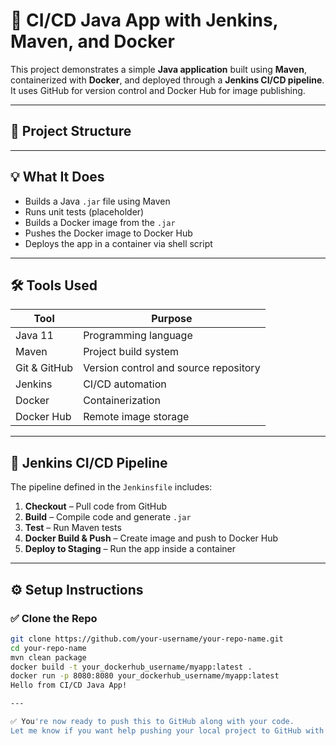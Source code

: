 # 🚀 CI/CD Java App with Jenkins, Maven, and Docker

This project demonstrates a simple **Java application** built using **Maven**, containerized with **Docker**, and deployed through a **Jenkins CI/CD pipeline**. It uses GitHub for version control and Docker Hub for image publishing.

---

## 📁 Project Structure


---

## 💡 What It Does

- Builds a Java `.jar` file using Maven
- Runs unit tests (placeholder)
- Builds a Docker image from the `.jar`
- Pushes the Docker image to Docker Hub
- Deploys the app in a container via shell script

---

## 🛠️ Tools Used

| Tool         | Purpose                                 |
|--------------|------------------------------------------|
| Java 11      | Programming language                    |
| Maven        | Project build system                    |
| Git & GitHub | Version control and source repository   |
| Jenkins      | CI/CD automation                        |
| Docker       | Containerization                        |
| Docker Hub   | Remote image storage                    |

---

## 🔁 Jenkins CI/CD Pipeline

The pipeline defined in the `Jenkinsfile` includes:

1. **Checkout** – Pull code from GitHub
2. **Build** – Compile code and generate `.jar`
3. **Test** – Run Maven tests
4. **Docker Build & Push** – Create image and push to Docker Hub
5. **Deploy to Staging** – Run the app inside a container

---

## ⚙️ Setup Instructions

### ✅ Clone the Repo

```bash
git clone https://github.com/your-username/your-repo-name.git
cd your-repo-name
mvn clean package
docker build -t your_dockerhub_username/myapp:latest .
docker run -p 8080:8080 your_dockerhub_username/myapp:latest
Hello from CI/CD Java App!

---

✅ You're now ready to push this to GitHub along with your code.  
Let me know if you want help pushing your local project to GitHub with terminal commands!
